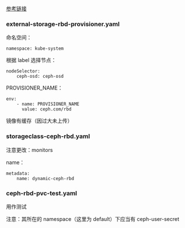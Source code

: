 [参考链接](https://www.jianshu.com/p/750a8fde377b?tdsourcetag=s_pctim_aiomsg)

### external-storage-rbd-provisioner.yaml

命名空间：

    namespace: kube-system

根据 label 选择节点：

    nodeSelector:
        ceph-osd: ceph-osd

PROVISIONER_NAME：

    env:
        - name: PROVISIONER_NAME
          value: ceph.com/rbd

镜像有缓存（因过大未上传）

### storageclass-ceph-rbd.yaml

注意更改：monitors

name：

    metadata:
        name: dynamic-ceph-rbd

### ceph-rbd-pvc-test.yaml

用作测试

注意：其所在的 namespace（这里为 default）下应当有 ceph-user-secret
